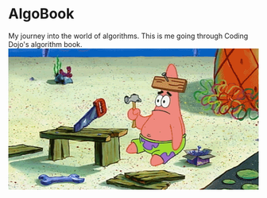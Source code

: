 # AlgoBook
My journey into the world of algorithms. This is me going through Coding Dojo's algorithm book.
![patrick star](https://github.com/LoloStuart/AlgoBook/blob/main/giphy_patrick.gif)
